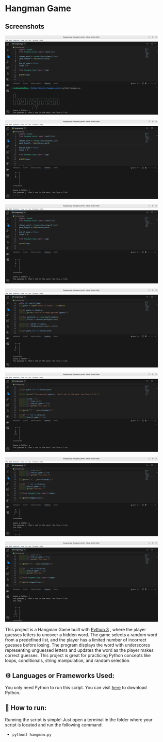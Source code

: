 # Hangman Game

## Screenshots

![alt text](Screenshot1.png)

![alt text](Screenshot2.png)

![alt text](Screenshot3.png)

![alt text](Screenshot4.png)

![alt text](Screenshot5.png)

![alt text](Screenshot6.png)

![alt text](Screenshot7.png)


This project is a Hangman Game built with [Python 3](https://www.python.org/downloads/) , where the player guesses letters to uncover a hidden word. The game selects a random word from a predefined list, and the player has a limited number of incorrect guesses before losing. The program displays the word with underscores representing unguessed letters and updates the word as the player makes correct guesses. This project is great for practicing Python concepts like loops, conditionals, string manipulation, and random selection.


## ⚙️ Languages or Frameworks Used:

You only need Python to run this script. You can visit [here](https://www.python.org/downloads/) to download Python.

## 🌟 How to run:

Running the script is simple! Just open a terminal in the folder where your script is located and run the following command:

+ `python3 hangman.py`